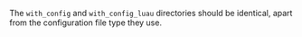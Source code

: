 The `with_config` and `with_config_luau` directories should be identical, apart from the configuration file type they use.

